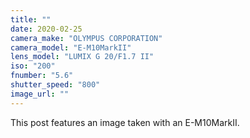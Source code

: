 ```yaml
---
title: ""
date: 2020-02-25
camera_make: "OLYMPUS CORPORATION"
camera_model: "E-M10MarkII"
lens_model: "LUMIX G 20/F1.7 II"
iso: "200"
fnumber: "5.6"
shutter_speed: "800"
image_url: ""
---
```


This post features an image taken with an E-M10MarkII.